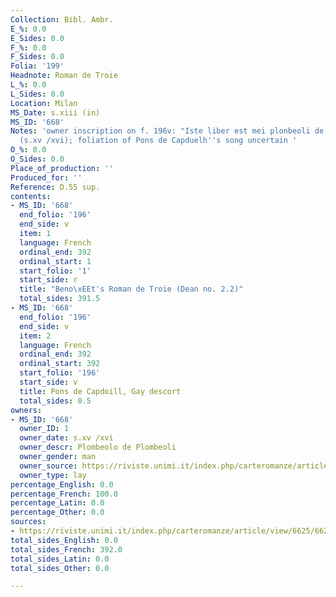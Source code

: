 ```yaml
---
Collection: Bibl. Ambr.
E_%: 0.0
E_Sides: 0.0
F_%: 0.0
F_Sides: 0.0
Folia: '199'
Headnote: Roman de Troie
L_%: 0.0
L_Sides: 0.0
Location: Milan
MS_Date: s.xiii (in)
MS_ID: '668'
Notes: 'owner inscription on f. 196v: "Iste liber est mei plonbeoli de plombeolis"
  (s.xv /xvi); foliation of Pons de Capduelh''s song uncertain '
O_%: 0.0
O_Sides: 0.0
Place_of_production: ''
Produced_for: ''
Reference: D.55 sup.
contents:
- MS_ID: '668'
  end_folio: '196'
  end_side: v
  item: 1
  language: French
  ordinal_end: 392
  ordinal_start: 1
  start_folio: '1'
  start_side: r
  title: "Beno\xEEt's Roman de Troie (Dean no. 2.2)"
  total_sides: 391.5
- MS_ID: '668'
  end_folio: '196'
  end_side: v
  item: 2
  language: French
  ordinal_end: 392
  ordinal_start: 392
  start_folio: '196'
  start_side: v
  title: Pons de Capdoill, Gay descort
  total_sides: 0.5
owners:
- MS_ID: '668'
  owner_ID: 1
  owner_date: s.xv /xvi
  owner_descr: Plombeolo de Plombeoli
  owner_gender: man
  owner_source: https://riviste.unimi.it/index.php/carteromanze/article/view/6625/6621
  owner_type: lay
percentage_English: 0.0
percentage_French: 100.0
percentage_Latin: 0.0
percentage_Other: 0.0
sources:
- https://riviste.unimi.it/index.php/carteromanze/article/view/6625/6621
total_sides_English: 0.0
total_sides_French: 392.0
total_sides_Latin: 0.0
total_sides_Other: 0.0

---
```

